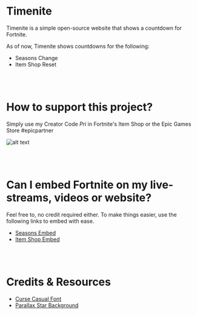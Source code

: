 # Timenite


Timenite is a simple open-source website that shows a countdown for Fortnite.


As of now, Timenite shows countdowns for the following: 
- Seasons Change
- Item Shop Reset




<br /><br />



# How to support this project?
Simply use my Creator Code *Pri* in Fortnite's Item Shop or the Epic Games Store #epicpartner

![alt text](https://timenite.com/images/sacpri.gif)


<br /><br />

# Can I embed Fortnite on my live-streams, videos or website?
Feel free to, no credit required either. To make things easier, use the following links to embed with ease.

- [Seasons Embed](https://timenite.com/embeds/seasons-embed)
- [Item Shop Embed](https://timenite.com/embeds/item-shop-embed)


<br /><br />

# Credits & Resources
- [Curse Casual Font](https://www.dafont.com/curse-casual-jve.font)
- [Parallax Star Background](https://codepen.io/saransh/pen/BKJun)


